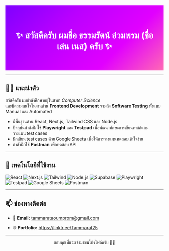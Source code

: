 <!-- ==========================  HEADER (Gradient Purple ➜ Pink) ========================== -->
<div align="center" style="background:linear-gradient(135deg,#7F00FF 0%,#BA00FF 35%,#E100FF 70%,#FF69B4 100%);padding:40px 0;">
  <h1 style="color:#FFFFFF;">
    ✨ สวัสดีครับ ผมชื่อ <b>ธรรมรัตน์ อ่วมพรม</b> (ชื่อเล่น <b>เนส</b>) ครับ ✨
  </h1>
</div>

---

## 👨‍💻 แนะนำตัว
สวัสดีครับ ผมกำลังศึกษาอยู่ในสาขา *Computer Science*  
และมีความสนใจในงานด้าน **Frontend Development** รวมถึง **Software Testing** ทั้งแบบ Manual และ Automated

- มีพื้นฐานด้าน React, Next.js, Tailwind CSS และ Node.js  
- ปัจจุบันกำลังฝึกใช้ **Playwright** และ **Testpad** เพื่อพัฒนาทักษะการเขียนเทสต์และวางแผน test cases  
- ฝึกเขียน test cases ด้วย Google Sheets เพื่อให้การวางแผนทดสอบเข้าใจง่าย  
- กำลังฝึกใช้ **Postman** เพื่อทดสอบ API  

---

## 🔧 เทคโนโลยีที่ใช้งาน
![React](https://img.shields.io/badge/-React-61DAFB?style=flat&logo=react&logoColor=black)
![Next.js](https://img.shields.io/badge/-Next.js-000000?style=flat&logo=nextdotjs)
![Tailwind](https://img.shields.io/badge/-TailwindCSS-38B2AC?style=flat&logo=tailwind-css&logoColor=white)
![Node.js](https://img.shields.io/badge/-Node.js-339933?style=flat&logo=node.js&logoColor=white)
![Supabase](https://img.shields.io/badge/-Supabase-3ECF8E?style=flat&logo=supabase&logoColor=white)
![Playwright](https://img.shields.io/badge/-Playwright-2C2C2C?style=flat&logo=playwright&logoColor=green)
![Testpad](https://img.shields.io/badge/-Testpad-FBB8E0?style=flat&logo=checkmarx&logoColor=white)
![Google Sheets](https://img.shields.io/badge/-Google%20Sheets-34A853?style=flat&logo=googlesheets&logoColor=white)
![Postman](https://img.shields.io/badge/-Postman-FF6C37?style=flat&logo=postman&logoColor=white)

---

## 📫 ช่องทางติดต่อ
- 📧 **Email:** tammarataoumprom@gmail.com  

- 🌐 **Portfolio:** https://linktr.ee/Tammarat25

---

<p align="center">ขอบคุณที่แวะเข้ามาชมโปรไฟล์ครับ 🙇‍♂️</p>
